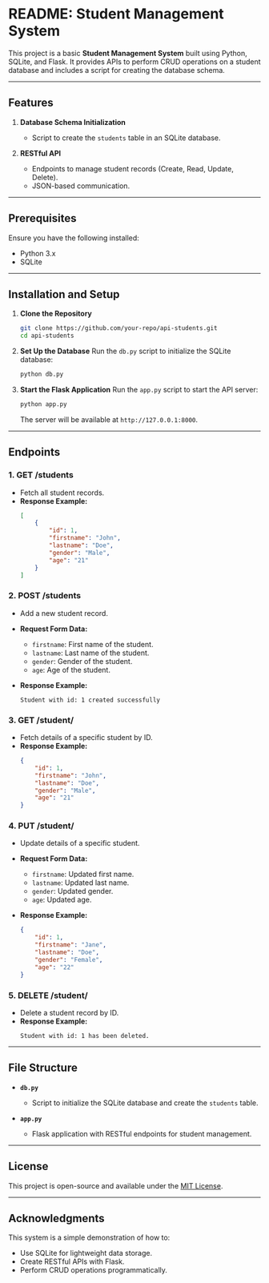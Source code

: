 # README: Student Management System

This project is a basic **Student Management System** built using Python, SQLite, and Flask. It provides APIs to perform CRUD operations on a student database and includes a script for creating the database schema.

---

## Features

1. **Database Schema Initialization**
   - Script to create the `students` table in an SQLite database.

2. **RESTful API**
   - Endpoints to manage student records (Create, Read, Update, Delete).
   - JSON-based communication.

---

## Prerequisites

Ensure you have the following installed:
- Python 3.x
- SQLite

---

## Installation and Setup

1. **Clone the Repository**
   ```bash
   git clone https://github.com/your-repo/api-students.git
   cd api-students
   ```

2. **Set Up the Database**
   Run the `db.py` script to initialize the SQLite database:
   ```bash
   python db.py
   ```

3. **Start the Flask Application**
   Run the `app.py` script to start the API server:
   ```bash
   python app.py
   ```

   The server will be available at `http://127.0.0.1:8000`.

---

## Endpoints

### 1. **GET /students**
   - Fetch all student records.
   - **Response Example:**
     ```json
     [
         {
             "id": 1,
             "firstname": "John",
             "lastname": "Doe",
             "gender": "Male",
             "age": "21"
         }
     ]
     ```

### 2. **POST /students**
   - Add a new student record.
   - **Request Form Data:**
     - `firstname`: First name of the student.
     - `lastname`: Last name of the student.
     - `gender`: Gender of the student.
     - `age`: Age of the student.

   - **Response Example:**
     ```plaintext
     Student with id: 1 created successfully
     ```

### 3. **GET /student/<id>**
   - Fetch details of a specific student by ID.
   - **Response Example:**
     ```json
     {
         "id": 1,
         "firstname": "John",
         "lastname": "Doe",
         "gender": "Male",
         "age": "21"
     }
     ```

### 4. **PUT /student/<id>**
   - Update details of a specific student.
   - **Request Form Data:**
     - `firstname`: Updated first name.
     - `lastname`: Updated last name.
     - `gender`: Updated gender.
     - `age`: Updated age.

   - **Response Example:**
     ```json
     {
         "id": 1,
         "firstname": "Jane",
         "lastname": "Doe",
         "gender": "Female",
         "age": "22"
     }
     ```

### 5. **DELETE /student/<id>**
   - Delete a student record by ID.
   - **Response Example:**
     ```plaintext
     Student with id: 1 has been deleted.
     ```

---

## File Structure

- **`db.py`**
  - Script to initialize the SQLite database and create the `students` table.

- **`app.py`**
  - Flask application with RESTful endpoints for student management.

---

## License

This project is open-source and available under the [MIT License](LICENSE).

---

## Acknowledgments

This system is a simple demonstration of how to:
- Use SQLite for lightweight data storage.
- Create RESTful APIs with Flask.
- Perform CRUD operations programmatically.

